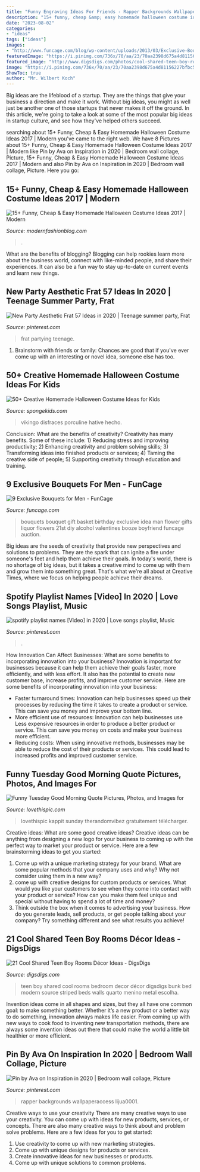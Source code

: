 ```yaml
---
title: "Funny Engraving Ideas For Friends - Rapper Backgrounds Wallpaperaccess Lijua0001"
description: "15+ funny, cheap &amp; easy homemade halloween costume ideas 2017"
date: "2023-08-02"
categories:
- "ideas"
tags: ["ideas"]
images:
- "http://www.funcage.com/blog/wp-content/uploads/2013/03/Exclusive-Bouquets-for-Men-003.jpg"
featuredImage: "https://i.pinimg.com/736x/70/aa/23/70aa2398d675a4d81156227bfbc567b6.jpg"
featured_image: "http://www.digsdigs.com/photos/cool-shared-teen-boy-rooms-decor-ideas-1.jpg"
image: "https://i.pinimg.com/736x/70/aa/23/70aa2398d675a4d81156227bfbc567b6.jpg"
ShowToc: true
author: "Mr. Wilbert Koch"
---
```



Big ideas are the lifeblood of a startup. They are the things that give your business a direction and make it work. Without big ideas, you might as well just be another one of those startups that never makes it off the ground. In this article, we're going to take a look at some of the most popular big ideas in startup culture, and see how they've helped others succeed.

	

		
searching about 15+ Funny, Cheap &amp; Easy Homemade Halloween Costume Ideas 2017 | Modern you've came to the right web. We have 8 Pictures about 15+ Funny, Cheap &amp; Easy Homemade Halloween Costume Ideas 2017 | Modern like Pin by Ava on Inspiration in 2020 | Bedroom wall collage, Picture, 15+ Funny, Cheap &amp; Easy Homemade Halloween Costume Ideas 2017 | Modern and also Pin by Ava on Inspiration in 2020 | Bedroom wall collage, Picture. Here you go:
		
    
## 15+ Funny, Cheap &amp; Easy Homemade Halloween Costume Ideas 2017 | Modern

<img loading=lazy src="https://modernfashionblog.com/wp-content/uploads/2017/08/15-Funny-Cheap-Easy-Homemade-Halloween-Costume-Ideas-2017-6.jpg" onerror="this.onerror=null;this.src='https://tse2.mm.bing.net/th?id=OIP.50vB-ouYOt4tbrmwvBz6ywAAAA&amp;pid=15.1';" alt="15+ Funny, Cheap &amp; Easy Homemade Halloween Costume Ideas 2017 | Modern">

_Source: modernfashionblog.com_

>. 

	

What are the benefits of blogging?
Blogging can help rookies learn more about the business world, connect with like-minded people, and share their experiences. It can also be a fun way to stay up-to-date on current events and learn new things.

    
## New Party Aesthetic Frat 57 Ideas In 2020 | Teenage Summer Party, Frat

<img loading=lazy src="https://i.pinimg.com/736x/5a/8c/b6/5a8cb6601110a4f3af090f66b8168e23.jpg" onerror="this.onerror=null;this.src='https://tse4.mm.bing.net/th?id=OIP.WGO1S9qUcTKglfKHudqnGAAAAA&amp;pid=15.1';" alt="New Party Aesthetic Frat 57 Ideas in 2020 | Teenage summer party, Frat">

_Source: pinterest.com_

>frat partying teenage. 

	

1. Brainstorm with friends or family: Chances are good that if you've ever come up with an interesting or novel idea, someone else has too.

    
## 50+ Creative Homemade Halloween Costume Ideas For Kids

<img loading=lazy src="https://spongekids.com/wp-content/uploads/2014/03/costumes-for-kids/14-viking-kid-costume-idea.jpg" onerror="this.onerror=null;this.src='https://tse3.mm.bing.net/th?id=OIP.kBJraeWhzDVoJBml9cWY9gHaKN&amp;pid=15.1';" alt="50+ Creative Homemade Halloween Costume Ideas for Kids">

_Source: spongekids.com_

>vikingo disfraces porculine hative hecho. 

	

Conclusion: What are the benefits of creativity?
Creativity has many benefits. Some of these include: 1) Reducing stress and improving productivity; 2) Enhancing creativity and problem solving skills; 3) Transforming ideas into finished products or services; 4) Taming the creative side of people; 5) Supporting creativity through education and training.

    
## 9 Exclusive Bouquets For Men - FunCage

<img loading=lazy src="http://www.funcage.com/blog/wp-content/uploads/2013/03/Exclusive-Bouquets-for-Men-003.jpg" onerror="this.onerror=null;this.src='https://tse1.mm.bing.net/th?id=OIP.vBYvMEC6uSs-OIzvkYrhIgHaMa&amp;pid=15.1';" alt="9 Exclusive Bouquets for Men - FunCage">

_Source: funcage.com_

>bouquets bouquet gift basket birthday exclusive idea man flower gifts liquor flowers 21st diy alcohol valentines booze boyfriend funcage auction. 

	

Big ideas are the seeds of creativity that provide new perspectives and solutions to problems. They are the spark that can ignite a fire under someone's feet and help them achieve their goals. In today's world, there is no shortage of big ideas, but it takes a creative mind to come up with them and grow them into something great. That's what we're all about at Creative Times, where we focus on helping people achieve their dreams.

    
## Spotify Playlist Names [Video] In 2020 | Love Songs Playlist, Music

<img loading=lazy src="https://i.pinimg.com/736x/70/aa/23/70aa2398d675a4d81156227bfbc567b6.jpg" onerror="this.onerror=null;this.src='https://tse2.mm.bing.net/th?id=OIP.xHm1_e47O6Yc_PIIIoaumQHaNK&amp;pid=15.1';" alt="spotify playlist names [Video] in 2020 | Love songs playlist, Music">

_Source: pinterest.com_

>. 

	

How Innovation Can Affect Businesses: What are some benefits to incorporating innovation into your business?
Innovation is important for businesses because it can help them achieve their goals faster, more efficiently, and with less effort. It also has the potential to create new customer base, increase profits, and improve customer service. Here are some benefits of incorporating innovation into your business: 
- Faster turnaround times: Innovation can help businesses speed up their processes by reducing the time it takes to create a product or service. This can save you money and improve your bottom line. 
- More efficient use of resources: Innovation can help businesses use Less expensive resources in order to produce a better product or service. This can save you money on costs and make your business more efficient. 
- Reducing costs: When using innovative methods, businesses may be able to reduce the cost of their products or services. This could lead to increased profits and improved customer service.

    
## Funny Tuesday Good Morning Quote Pictures, Photos, And Images For

<img loading=lazy src="http://www.lovethispic.com/uploaded_images/220336-Funny-Tuesday-Good-Morning-Quote.jpg?2" onerror="this.onerror=null;this.src='https://tse3.mm.bing.net/th?id=OIP.dEhQjAvMGdUvKrpOsuUjJgHaH_&amp;pid=15.1';" alt="Funny Tuesday Good Morning Quote Pictures, Photos, and Images for">

_Source: lovethispic.com_

>lovethispic kappit sunday therandomvibez gratuitement télécharger. 

	

Creative ideas: What are some good creative ideas?
Creative ideas can be anything from designing a new logo for your business to coming up with the perfect way to market your product or service. Here are a few brainstorming ideas to get you started: 
1. Come up with a unique marketing strategy for your brand. What are some popular methods that your company uses and why? Why not consider using them in a new way? 
2. come up with creative designs for custom products or services. What would you like your customers to see when they come into contact with your product or service? How can you make them feel unique and special without having to spend a lot of time and money? 
3. Think outside the box when it comes to advertising your business. How do you generate leads, sell products, or get people talking about your company? Try something different and see what results you achieve!

    
## 21 Cool Shared Teen Boy Rooms Décor Ideas - DigsDigs

<img loading=lazy src="http://www.digsdigs.com/photos/cool-shared-teen-boy-rooms-decor-ideas-1.jpg" onerror="this.onerror=null;this.src='https://tse3.mm.bing.net/th?id=OIP.tBFWMzvjAI4siFnX_akvFQAAAA&amp;pid=15.1';" alt="21 Cool Shared Teen Boy Rooms Décor Ideas - DigsDigs">

_Source: digsdigs.com_

>teen boy shared cool rooms bedroom decor décor digsdigs bunk bed modern source striped beds walls quarto menino metal escolha. 

	

Invention ideas come in all shapes and sizes, but they all have one common goal: to make something better. Whether it’s a new product or a better way to do something, innovation always makes life easier. From coming up with new ways to cook food to inventing new transportation methods, there are always some invention ideas out there that could make the world a little bit healthier or more efficient.

    
## Pin By Ava On Inspiration In 2020 | Bedroom Wall Collage, Picture

<img loading=lazy src="https://i.pinimg.com/736x/a4/98/9c/a4989c9f80e884aba6b0e79484aace47.jpg" onerror="this.onerror=null;this.src='https://tse1.mm.bing.net/th?id=OIP.ONvK3pyXv07M9S6CYbxTQgHaO3&amp;pid=15.1';" alt="Pin by Ava on Inspiration in 2020 | Bedroom wall collage, Picture">

_Source: pinterest.com_

>rapper backgrounds wallpaperaccess lijua0001. 

	

Creative ways to use your creativity
There are many creative ways to use your creativity. You can come up with ideas for new products, services, or concepts. There are also many creative ways to think about and problem solve problems. Here are a few ideas for you to get started:
1) Use creativity to come up with new marketing strategies.
2) Come up with unique designs for products or services.
3) Create innovative ideas for new businesses or products.
4) Come up with unique solutions to common problems.

